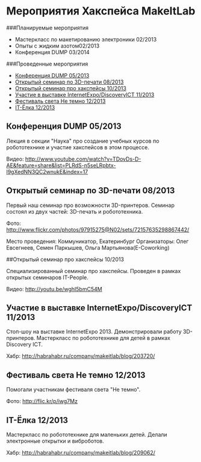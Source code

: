 Мероприятия Хакспейса MakeItLab
===========================

###Планируемые мероприятия

* Мастеркласс по макетированию электроники 02/2013
* Опыты с жидким азотом02/2013
* Конференция DUMP 03/2014


###Проведенные мероприятия

* [Конференция DUMP 05/2013](#Конференция-dump-052013)
* [Открытый семинар по 3D-печати 08/2013](#Открытый-семинар-по-3d-печати-082013)
* [Открытый семинар про хакспейсы 10/2013](#Открытый-семинар-про-хакспейсы-102013)
* [Участие в выставке InternetExpo/DiscoveryICT 11/2013](#Участие-в-выставке-internetexpodiscoveryict-112013)
* [Фестиваль света Не темно 12/2013](#Фестиваль-света-Не-темно-122013)
* [IT-Ёлка 12/2013](#it-Ёлка-122013)


## Конференция DUMP 05/2013

Лекция в секции "Наука" про создание учебных курсов по робототехнике и участие хакспейсов в этом процессе.

Видео: http://www.youtube.com/watch?v=TDovDs-D-AE&feature=share&list=PLRdS-n5seLRpbtx-l9gXedNN3QC2wnukE&index=17


## Открытый семинар по 3D-печати 08/2013

Первый наш семинар про возможности 3D-принтеров. Семинар состоял из двух частей: 3D-печать и робототехника.

Фото: http://www.flickr.com/photos/97915275@N02/sets/72157635298867442/

Место проведения: Коммуникатор, Екатеринбург
Организаторы: Олег Евсегнеев, Семен Паркышев, Ольга Мартьянова(E-Coworking)


##Открытый семинар про хакспейсы 10/2013

Специализированный семинар про хакспейсы. Проведен в рамках открытых семинаров IT-People.

Видео: http://youtu.be/wghI5bmC54M


## Участие в выставке InternetExpo/DiscoveryICT 11/2013

Стоп-шоу на выставке InternetExpo 2013. Демонстрировали работу 3D-принтеров.
Мастеркласс по робототехнике для детей в рамках Discovery ICT.

Хабр: http://habrahabr.ru/company/makeitlab/blog/203720/


## Фестиваль света Не темно 12/2013

Помогали участникам фестиваля света "Не темно".

Фото: http://flic.kr/p/iwg7Mz


## IT-Ёлка 12/2013

Мастеркласс по робототехнике для маленьких детей. Делали электронные открытки и виброботов.

Хабр: http://habrahabr.ru/company/makeitlab/blog/209062/
